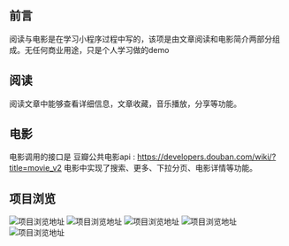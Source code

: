 ## 前言
阅读与电影是在学习小程序过程中写的，该项是由文章阅读和电影简介两部分组成。无任何商业用途，只是个人学习做的demo
## 阅读
阅读文章中能够查看详细信息，文章收藏，音乐播放，分享等功能。
    
## 电影
   电影调用的接口是 豆瓣公共电影api :  https://developers.douban.com/wiki/?title=movie_v2
   电影中实现了搜索、更多、下拉分页、电影详情等功能。
   
## 项目浏览
   ![项目浏览地址](http://p9mrpjx2c.bkt.clouddn.com/video1.png)
   ![项目浏览地址](http://p9mrpjx2c.bkt.clouddn.com/video2.png)
   ![项目浏览地址](http://p9mrpjx2c.bkt.clouddn.com/video3.png)
   ![项目浏览地址](http://p9mrpjx2c.bkt.clouddn.com/video4.png)
   ![项目浏览地址](http://p9mrpjx2c.bkt.clouddn.com/video5.png)
    

